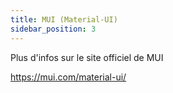 ```yaml
---
title: MUI (Material-UI)
sidebar_position: 3
---
```


Plus d'infos sur le site officiel de MUI

https://mui.com/material-ui/